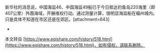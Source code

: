 新华社的消息说，中国海监46、中国海监49船已于今日抵达钓鱼岛220海里（即407公里）外围海域，开展维权行动。通过测量计算，很明显海监船在福州城内。只是具体不知道在市区还是在郊区。\[attachment=643\]

-

本文转自 [https://www.eqishare.com/history/518.html](https://www.eqishare.com/history/518.html)，如有侵权，请联系删除。